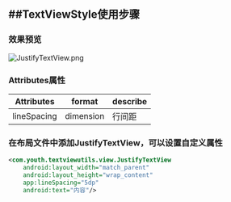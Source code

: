 ##TextViewStyle使用步骤
---
### 效果预览
![JustifyTextView.png](http://oceh51kku.bkt.clouddn.com/JustifyTextView.png)
### Attributes属性
|Attributes|format|describe
| --- | --- | --- |
| lineSpacing | dimension | 行间距

### 在布局文件中添加JustifyTextView，可以设置自定义属性

```xml
<com.youth.textviewutils.view.JustifyTextView
    android:layout_width="match_parent"
    android:layout_height="wrap_content"
    app:lineSpacing="5dp"
    android:text="内容"/>
```

